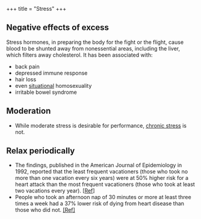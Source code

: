 +++
title = "Stress"
+++

## Negative effects of excess
Stress hormones, in preparing the body for the fight or the flight, cause blood to be shunted away from nonessential areas, including the liver, which filters away cholesterol. It has been associated with:

- back pain
- depressed immune response
- hair loss
- even [situational](http://www.sciam.com/article.cfm?id=bisexual-species&page=4) homosexuality
- irritable bowel syndrome

## Moderation
- While moderate stress is desirable for performance, [chronic stress](http://en.wikipedia.org/wiki/Chronic_stress) is not.

## Relax periodically
- The findings, published in the American Journal of Epidemiology in 1992, reported that the least frequent vacationers (those who took no more than one vacation every six years) were at 50% higher risk for a heart attack than the most frequent vacationers (those who took at least two vacations every year). \[[Ref](http://www.latimes.com/features/health/la-he-vacation16jul16,0,6033132,full.story?coll=la-home-middleright)\]
- People who took an afternoon nap of 30 minutes or more at least three times a week had a 37% lower risk of dying from heart disease than those who did not. [\[Ref\]](http://www.smart-kit.com/s372/napping-very-good-for-your-heart/)
